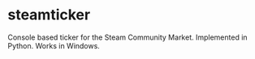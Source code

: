 steamticker
===========

Console based ticker for the Steam Community Market. Implemented in Python. Works in Windows.
